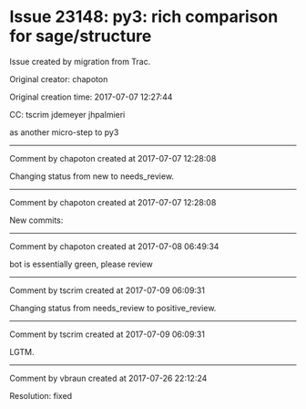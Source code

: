 # Issue 23148: py3: rich comparison for sage/structure

Issue created by migration from Trac.

Original creator: chapoton

Original creation time: 2017-07-07 12:27:44

CC:  tscrim jdemeyer jhpalmieri

as another micro-step to py3


---

Comment by chapoton created at 2017-07-07 12:28:08

Changing status from new to needs_review.


---

Comment by chapoton created at 2017-07-07 12:28:08

New commits:


---

Comment by chapoton created at 2017-07-08 06:49:34

bot is essentially green, please review


---

Comment by tscrim created at 2017-07-09 06:09:31

Changing status from needs_review to positive_review.


---

Comment by tscrim created at 2017-07-09 06:09:31

LGTM.


---

Comment by vbraun created at 2017-07-26 22:12:24

Resolution: fixed
